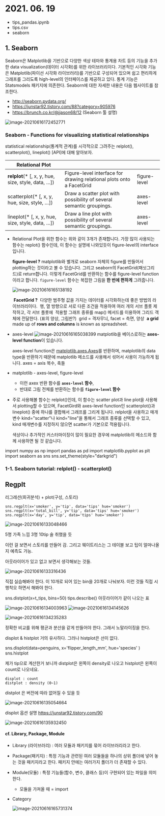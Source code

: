 

# 2021. 06. 19

* tips_pandas.ipynb
* tips.csv
* seaborn

## 1. Seaborn

Seaborn은 Matplotlib을 기반으로 다양한 색상 테마와 통계용 차트 등의 기능을 추가한 data visualization(데이터 시각화)를 위한 라이브러리이다. 기본적인 시각화 기능은 Matplotlib(파이선 시각화 라이브러리)를 기반으로 구성되어 있으며 쉽고 편리하게 그래프를 그리도록 high-level의 인터페이스를 제공하고 있다. 통계 기능은 Statsmodels 패키지에 의존한다. 
Seaborn에 대한 자세한 내용은 다음 웹사이트를 참조한다.

- http://seaborn.pydata.org/
- https://junstar92.tistory.com/88?category=905976
- https://brunch.co.kr/@jjason68/12 (Seaborn 툴 설명)

 ![image-20210616172452771](C:\Users\user\AppData\Roaming\Typora\typora-user-images\image-20210616172452771.png)



### Seaborn - Functions for visualizing statistical relationships

statistical relationship(통계적 관계)를 시각적으로 그려주는 relplot(), scatterplot(), lineplot() [API]에 대해 알아보자. 

| Relational Plot                                    |                                                              |              |
| -------------------------------------------------- | ------------------------------------------------------------ | ------------ |
| **relplot**(* [, x, y, hue, size, style, data, …]) | Figure-level interface for drawing relational plots onto a FacetGrid | figure-level |
| scatterplot(* [, x, y, hue, size, style, …])       | Draw a scatter plot with possibility of several semantic groupings. | axes-level   |
| lineplot(* [, x, y, hue, size, style, data, …])    | Draw a line plot with possibility of several semantic groupings. | axes-level   |

* Relational Plot을 위한 함수는 위와 같이 3개가 존재합니다. 가장 많이 사용되는 함수는 replot() 함수인데, 이 함수는 설명에 나와있듯이 figure-level의 interface입니다.

  **figure-level ?**
  matplotlib와 별개로 seaborn 자체의 figure를 만들어서 plotting하는 것이라고 볼 수 있습니다. 그리고 seaborn의 FacetGrid(패싯그리드)로 return합니다. 이렇게 FacetGrid를 반환하는 함수를 figure-level function이라고 합니다. 
  `figure-level` 함수는 복잡한 그림을 **한 번에 편하게** 그려줍니다.

  ![image-20210616165138192](C:\Users\user\AppData\Roaming\Typora\typora-user-images\image-20210616165138192.png) 

  ​	**FacetGrid ?** 
  ​	다양한 범주형 값을 가지는 데이터를 시각화하는데 좋은 방법의 라이브러리이다. 
  ​	행, 열 방향으로 서로 다른 조건을 적용하여 여러 개의 서브 플롯 제작하고, 각 서브 플롯에
  ​	적용할 그래프 종류를 map() 메서드를 이용하여 그리드 객체에 전달한다. (표의 양상, 그림판?)
  ​	grid = 격자무늬, facet = 측면, 양상
  ​	**a grid** made up of **rows and columns** is known as spreadsheet.

* axes-level
  ![image-20210616165038399](C:\Users\user\AppData\Roaming\Typora\typora-user-images\image-20210616165038399.png) matplotlib을 베이스로하는 **axes-level function**이 있습니다.

  axes-level function은 [matplotlib.axes.Axes](https://matplotlib.org/api/axes_api.html#matplotlib.axes.Axes)를 반환하며, matplotlib의 data type을 반환하기 때문에 matplotlib 메소드를 사용해서 섞어서 사용이 가능하게 됩니다.
  axes = axis 복수, 축들 

  

* matplotlib - axes-level, figure-level

  - 이런 axex 반환 함수를 **`axes-level` 함수**,
  - 반대로 그림 전체를 반환하는 함수를 **`figure-level` 함수**

* 주로 사용해볼 함수는 relplot()인데, 이 함수는 scatter plot과 line plot을 사용해서 plotting할 수 있으며, FacetGird와 axes-level function인 scatterplot()과 lineplot() 중에 하나를 결합해서 그래프를 그리게 됩니다.
  relplot을 사용하고 매개변수 kind="scatter"나 kind="line"을 통해서 그래프 종류를 선택할 수 있고, kind 매개변수를 지정하지 않으면 scatter가 기본으로 적용됩니다. 

  색상이나 추가적인 커스터마이징이 많이 필요한 경우에 matplotlib의 메소드와 함께 사용하면 될 것 같습니다.





import numpy as np
import pandas as pd
import matplotlib.pyplot as plt
import seaborn as sns
sns.set_theme(style="darkgrid")

###  1-1. Seaborn tutorial: relplot() - scatterplot()



 





## Regplt

리그레션(회귀분석) + plot(구성, 스토리)

```
sns.regplt(x='smoker', y='tip', data='tips' hue='smoker')
sns.regplt(x='total_bill', y='tip', data='tips' hue='smoker')
sns.regplt(x='day', y='tip', data='tips' hue='smoker')
```

![image-20210616133048466](C:\Users\user\AppData\Roaming\Typora\typora-user-images\image-20210616133048466.png)

5명 가족 느낌
3명 10tip 술 취했을 듯

이런 걸 보면서 스토리를 만들어 감. 
그리고 웨이트리스는 그 테이블 보고 팁이 얼마나올지 예측도 가능.

아웃라이어가 있고 없고 보면서 생각해보는 것들. 

![image-20210616133316436](C:\Users\user\AppData\Roaming\Typora\typora-user-images\image-20210616133316436.png)

직접 실습해봐야 한다. 
이 10개로 되어 있는 bin을 20개로 나눠보자. 
이런 것들 직접 시행착오 하면서 해봐야 한다. 



sns.distplot(x=t_tips, bins=50)                               tips.describe()
아웃라이어가 같이 나오는 표

![image-20210616134003963](C:\Users\user\AppData\Roaming\Typora\typora-user-images\image-20210616134003963.png) ![image-20210616134145626](C:\Users\user\AppData\Roaming\Typora\typora-user-images\image-20210616134145626.png) 



![image-20210616134235283](C:\Users\user\AppData\Roaming\Typora\typora-user-images\image-20210616134235283.png) 

정확한 비교를 위해 평균과 분산을 같게 만들어야 한다. 그래서 노말라이징을 한다. 

 

displot & histplot
거의 유사하다. 그러나 histplot은 선이 없다. 

sns.displot(data=penguins, x='flipper_length_mm', hue='species' )
sns.histplot

제가 tip으로 계산한거 보니까 distplot은 왼쪽이 density로 나오고 histplot은 왼쪽이 count로 나오네요.

```
displot : count
distplot : density (0~1)
```

distplot 은 버전에 따라 없어질 수 있을 듯 

![image-20210616135054664](C:\Users\user\AppData\Roaming\Typora\typora-user-images\image-20210616135054664.png)







displot 옵션 설명
https://junstar92.tistory.com/90

![image-20210616135932450](C:\Users\user\AppData\Roaming\Typora\typora-user-images\image-20210616135932450.png)









#### cf. Library, Package, Module

- Library (라이브러리)
  : 여러 모듈과 패키지를 묶어 라이브러리라고 한다.
- Package(패키지)
  : 특정 기능과 관련된 여러 모듈들을 하나의 상위 폴더에 넣어 놓는 것을 패키지라고 한다. 
  패키지 안에는 여러가지 폴더가 더 존재할 수 있다.
- Module(모듈)
  : 특정 기능들(함수, 변수, 클래스 등)이 구현되어 있는 파일을 의미한다. 
  - 모듈을 가져올 때 = import



- Category

   ![image-20210616165731374](C:\Users\user\AppData\Roaming\Typora\typora-user-images\image-20210616165731374.png)





